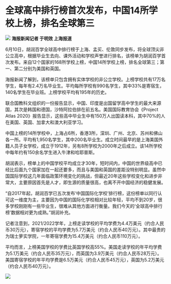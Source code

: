 

# 全球高中排行榜首次发布，中国14所学校上榜，排名全球第三

![](https://inews.gtimg.com/om_bt/OGqUWbRMydc-yMFMb2qwr_85ToqqG6vSR60-88D88LHiQAA/1000)
**海报新闻记者 于明效 上海报道**

6月10日，胡润百学全球高中排行榜于上海、孟买、伦敦同步发布，将全球顶尖非公立高中，根据毕业生去向、课外活动和学校声誉进行排名，该榜单为胡润百学首次发布。来自12个国家的168所学校上榜，中国14所学校上榜，排名全球第三；第一、第二分别为美国和英国。

海报新闻了解到，该榜单只包含拥有实体学校的非公立学校。上榜学校共有17万名学生，每年有2.4万名毕业生。平均每所学校有990名学生，其中33%是寄宿生，140名学生在毕业班。上榜学校平均有195年的历史。

联合国教科文组织的一份报告显示，中国、印度是出国留学高中学生的最大来源国，其次是韩国和德国，沙特阿拉伯排在前五名。美国国际教育协会《Project
Atlas 2020》报告显示，这些高中毕业生中有150万人出国读本科，其中70%的人在美国、英国、加拿大和澳大利亚学习。

中国上榜的14所学校中，上海占6所，香港3所，深圳、广州、北京、苏州和佛山各一所。平均有1,950名学生，其中200名毕业生。成立时间最早的是上海美国外籍人员子女学校，成立于1912年，另有8所学校为2000年之后成立。该14所学校中每年约有150余名学生进入牛津和哈耶普斯。

胡润表示，榜单上的中国学校平均成立才30年，短时间内，中国的世界级高中已经比后面九个国家加在一起还要多，而且与美国和英国的差距没特别明显。虽然中国国际学校这几年面临政策环境变化的挑战，但最近20年这些学校变化和进步非常大，主要原因首先是人才，即生源的质量很高，也离不开中国经济的稳健发展。

“自2017年起，胡润百学已五次发布‘中国国际化学校’排行榜，这份榜单以同行认可这一维度为主，主要因为中国的国际化学校相对比较年轻，平均不到20岁，很多学校刚刚有一些毕业生，很难从其他方面进行衡量。我们今天的‘全球高中排行榜’数据相对更为成熟。”胡润补充。

记者注意到，2021/2022学年，上榜走读学校的平均学费为4.4万美元（约合人民币30万元），寄宿学校的平均学费为5.7万美元（约合人民币40万元）。其中最贵的为瑞士萝实学院，一年寄宿学费为15.4万美元（约合人民币110万元）。

平均而言，上榜美国学校的学费比英国学校高55%。美国走读学校的年平均学费为5.1万美元（约合人民币35万元），而英国为3.9万美元（约合人民币28万元）。美国寄宿学校的年平均学费是6.5万美元（约合人民币45万元），英国为5.2万美元（约合人民币40万元）。

![](https://inews.gtimg.com/om_bt/O758utsq3bKos5TGn-T8ud6lDcyguY51Zkk-Y0KJmSjuoAA/1000)

